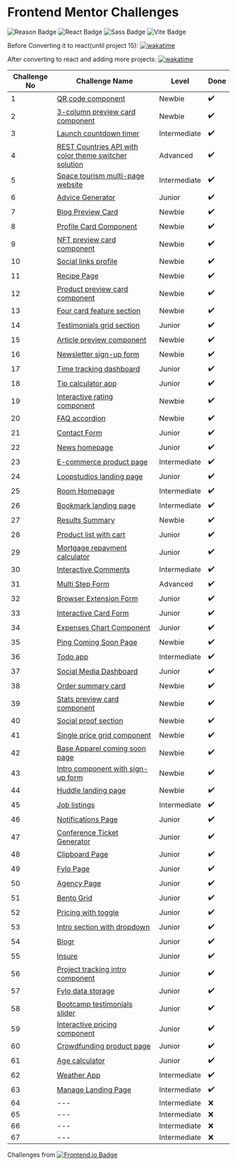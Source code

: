 # Frontend Mentor Challenges

 ![Reason Badge](https://img.shields.io/badge/Personal_Project-10b981?style=plastic) ![React Badge](https://img.shields.io/badge/-React-61DAFB?style=flat&labelColor=black&logo=react&logoColor=61DAFB) ![Sass Badge](https://img.shields.io/badge/-Sass-CC6699?style=flat&labelColor=black&logo=Sass&logoColor=CC6699) ![Vite Badge](https://img.shields.io/badge/Vite-646CFF?style=flat&labelColor=black&logo=vite&logoColor=646CFF)

Before Converting it to react(until project 15): [![wakatime](https://wakatime.com/badge/github/sumaiyakawsar/FrontendMentorsChallenges.svg)](https://wakatime.com/badge/github/sumaiyakawsar/FrontendMentorsChallenges)

After converting to react and adding more projects: [![wakatime](https://wakatime.com/badge/github/sumaiyakawsar/frontend-mentor-challenges-using-react.svg)](https://wakatime.com/badge/github/sumaiyakawsar/frontend-mentor-challenges-using-react)



| Challenge No | Challenge Name                                                                                                          | Level        | Done |
| ------------ | ----------------------------------------------------------------------------------------------------------------------- | ------------ | ---- |
| 1            | [QR code component](https://sumaiyakawsar.github.io/frontend-mentor-challenges-using-react/#/project1)                  | Newbie       | ✔️  |
| 2            | [3-column preview card component](https://sumaiyakawsar.github.io/frontend-mentor-challenges-using-react/#/project2)    | Newbie       | ✔️  |
| 3            | [Launch countdown timer](https://sumaiyakawsar.github.io/frontend-mentor-challenges-using-react/#/project3)             | Intermediate | ✔️  |
| 4            | [REST Countries API with color theme switcher solution](https://sumaiyakawsar.github.io/rest-api-countries-react/)      | Advanced     | ✔️  |
| 5            | [Space tourism multi-page website](https://sumaiyakawsar.github.io/space-tourism-website/)                              | Intermediate | ✔️  |
| 6            | [Advice Generator](https://sumaiyakawsar.github.io/sk-advice-generator/)                                                | Junior       | ✔️  |
| 7            | [Blog Preview Card](https://sumaiyakawsar.github.io/frontend-mentor-challenges-using-react/#/project7)                  | Newbie       | ✔️  |
| 8            | [Profile Card Component](https://sumaiyakawsar.github.io/frontend-mentor-challenges-using-react/#/project8)             | Newbie       | ✔️  |
| 9            | [NFT preview card component](https://sumaiyakawsar.github.io/frontend-mentor-challenges-using-react/#/project9)         | Newbie       | ✔️  |
| 10           | [Social links profile](https://sumaiyakawsar.github.io/frontend-mentor-challenges-using-react/#/project10)              | Newbie       | ✔️  |
| 11           | [Recipe Page](https://sumaiyakawsar.github.io/frontend-mentor-challenges-using-react/#/project11)                       | Newbie       | ✔️  |
| 12           | [Product preview card component](https://sumaiyakawsar.github.io/frontend-mentor-challenges-using-react/#/project12)    | Newbie       | ✔️  |
| 13           | [Four card feature section](https://sumaiyakawsar.github.io/frontend-mentor-challenges-using-react/#/project13)         | Newbie       | ✔️  |
| 14           | [Testimonials grid section](https://sumaiyakawsar.github.io/frontend-mentor-challenges-using-react/#/project14)         | Junior       | ✔️  |
| 15           | [Article preview component](https://sumaiyakawsar.github.io/frontend-mentor-challenges-using-react/#/project15)         | Newbie       | ✔️  |
| 16           | [Newsletter sign-up form](https://sumaiyakawsar.github.io/frontend-mentor-challenges-using-react/#/project16)           | Newbie       | ✔️  |
| 17           | [Time tracking dashboard](https://sumaiyakawsar.github.io/frontend-mentor-challenges-using-react/#/project17)           | Junior       | ✔️  |
| 18           | [Tip calculator app](https://sumaiyakawsar.github.io/frontend-mentor-challenges-using-react/#/project18)                | Junior       | ✔️  |
| 19           | [Interactive rating component](https://sumaiyakawsar.github.io/frontend-mentor-challenges-using-react/#/project19)      | Newbie       | ✔️  |
| 20           | [FAQ accordion](https://sumaiyakawsar.github.io/frontend-mentor-challenges-using-react/#/project20)                     | Newbie       | ✔️  |
| 21           | [Contact Form](https://sumaiyakawsar.github.io/frontend-mentor-challenges-using-react/#/project21)                      | Junior       | ✔️  |
| 22           | [News homepage](https://sumaiyakawsar.github.io/frontend-mentor-challenges-using-react/#/project22)                     | Junior       | ✔️  |
| 23           | [E-commerce product page](https://sumaiyakawsar.github.io/frontend-mentor-challenges-using-react/#/project23)           | Intermediate | ✔️  |
| 24           | [Loopstudios landing page](https://sumaiyakawsar.github.io/frontend-mentor-challenges-using-react/#/project24)          | Junior       | ✔️  |
| 25           | [Room Homepage](https://sumaiyakawsar.github.io/frontend-mentor-challenges-using-react/#/project25)                     | Intermediate | ✔️  |
| 26           | [Bookmark landing page](https://sumaiyakawsar.github.io/frontend-mentor-challenges-using-react/#/project26)             | Intermediate | ✔️  |
| 27           | [Results Summary](https://sumaiyakawsar.github.io/frontend-mentor-challenges-using-react/#/project27)                   | Newbie       | ✔️  |
| 28           | [Product list with cart](https://sumaiyakawsar.github.io/frontend-mentor-challenges-using-react/#/project28)            | Junior       | ✔️  |
| 29           | [Mortgage repayment calculator](https://sumaiyakawsar.github.io/frontend-mentor-challenges-using-react/#/project29)     | Junior       | ✔️  |
| 30           | [Interactive Comments](https://sumaiyakawsar.github.io/frontend-mentor-challenges-using-react/#/project30)              | Intermediate | ✔️  |
| 31           | [Multi Step Form](https://sumaiyakawsar.github.io/frontend-mentor-challenges-using-react/#/project31)                   | Advanced     | ✔️  |
| 32           | [Browser Extension Form](https://sumaiyakawsar.github.io/frontend-mentor-challenges-using-react/#/project32)            | Junior       | ✔️  |
| 33           | [Interactive Card Form](https://sumaiyakawsar.github.io/frontend-mentor-challenges-using-react/#/project33)             | Junior       | ✔️  |
| 34           | [Expenses Chart Component](https://sumaiyakawsar.github.io/frontend-mentor-challenges-using-react/#/project34)          | Junior       | ✔️  |
| 35           | [Ping Coming Soon Page](https://sumaiyakawsar.github.io/frontend-mentor-challenges-using-react/#/project35)             | Newbie       | ✔️  |
| 36           | [Todo app](https://sumaiyakawsar.github.io/frontend-mentor-challenges-using-react/#/project36)                          | Intermediate | ✔️  |
| 37           | [Social Media Dashboard](https://sumaiyakawsar.github.io/frontend-mentor-challenges-using-react/#/project37)            | Junior       | ✔️  |
| 38           | [Order summary card](https://sumaiyakawsar.github.io/frontend-mentor-challenges-using-react/#/project38)                | Newbie       | ✔️  |
| 39           | [Stats preview card component](https://sumaiyakawsar.github.io/frontend-mentor-challenges-using-react/#/project39)      | Newbie       | ✔️  |
| 40           | [Social proof section](https://sumaiyakawsar.github.io/frontend-mentor-challenges-using-react/#/project40)              | Newbie       | ✔️  |
| 41           | [Single price grid component](https://sumaiyakawsar.github.io/frontend-mentor-challenges-using-react/#/project41)       | Newbie       | ✔️  |
| 42           | [Base Apparel coming soon page](https://sumaiyakawsar.github.io/frontend-mentor-challenges-using-react/#/project42)     | Newbie       | ✔️  |
| 43           | [Intro component with sign-up form](https://sumaiyakawsar.github.io/frontend-mentor-challenges-using-react/#/project43) | Newbie       | ✔️  |
| 44           | [Huddle landing page](https://sumaiyakawsar.github.io/frontend-mentor-challenges-using-react/#/project44)               | Newbie       | ✔️  |
| 45           | [Job listings](https://sumaiyakawsar.github.io/frontend-mentor-challenges-using-react/#/project45)                      | Intermediate | ✔️  |
| 46           | [Notifications Page](https://sumaiyakawsar.github.io/frontend-mentor-challenges-using-react/#/project46)                | Junior       | ✔️  |
| 47           | [Conference Ticket Generator](https://sumaiyakawsar.github.io/frontend-mentor-challenges-using-react/#/project47)       | Junior       | ✔️  |
| 48           | [Clipboard Page](https://sumaiyakawsar.github.io/frontend-mentor-challenges-using-react/#/project48)                    | Junior       | ✔️  |
| 49           | [Fylo Page](https://sumaiyakawsar.github.io/frontend-mentor-challenges-using-react/#/project49)                         | Junior       | ✔️  |
| 50           | [Agency Page](https://sumaiyakawsar.github.io/frontend-mentor-challenges-using-react/#/project50)                       | Junior       | ✔️  |
| 51           | [Bento Grid](https://sumaiyakawsar.github.io/frontend-mentor-challenges-using-react/#/project51)                        | Junior       | ✔️  |
| 52           | [Pricing with toggle](https://sumaiyakawsar.github.io/frontend-mentor-challenges-using-react/#/project52)               | Junior       | ✔️  |
| 53           | [Intro section with dropdown](https://sumaiyakawsar.github.io/frontend-mentor-challenges-using-react/#/project53)       | Junior       | ✔️  |
| 54           | [Blogr](https://sumaiyakawsar.github.io/frontend-mentor-challenges-using-react/#/project54)                             | Junior       | ✔️  |
| 55           | [Insure](https://sumaiyakawsar.github.io/frontend-mentor-challenges-using-react/#/project55)                            | Junior       | ✔️  |
| 56           | [Project tracking intro component](https://sumaiyakawsar.github.io/frontend-mentor-challenges-using-react/#/project56)  | Junior       | ✔️  |
| 57           | [Fylo data storage](https://sumaiyakawsar.github.io/frontend-mentor-challenges-using-react/#/project57)                 | Junior       | ✔️  |
| 58           | [Bootcamp testimonials slider](https://sumaiyakawsar.github.io/frontend-mentor-challenges-using-react/#/project58)      | Junior       | ✔️  |
| 59           | [Interactive pricing component](https://sumaiyakawsar.github.io/frontend-mentor-challenges-using-react/#/project59)     | Junior       | ✔️  |
| 60           | [Crowdfunding product page](https://sumaiyakawsar.github.io/frontend-mentor-challenges-using-react/#/project60)         | Junior       | ✔️  |
| 61           | [Age calculator](https://sumaiyakawsar.github.io/frontend-mentor-challenges-using-react/#/project61)                    | Junior       | ✔️  |
| 62           | [Weather App](https://sumaiyakawsar.github.io/weather-app-challenge/)                                                   | Intermediate | ✔️  |
| 63           | [Manage Landing Page](https://sumaiyakawsar.github.io/frontend-mentor-challenges-using-react/#/project63)               | Intermediate | ✔️  |
| 64           | ---                                                                                                                     | Intermediate | ❌  |
| 65           | ---                                                                                                                     | Intermediate | ❌  |
| 66           | ---                                                                                                                     | Intermediate | ❌  |
| 67           | ---                                                                                                                     | Intermediate | ❌  |



Challenges from [![Frontend.io Badge](https://img.shields.io/badge/-_Frontend.io_-3F54A3?style=plastic&labelColor=3F54A3&logo=frontend-mentor&logoColor=white&link=https://www.frontendmentor.io)](https://www.frontendmentor.io/profile/sumaiyakawsar)

 